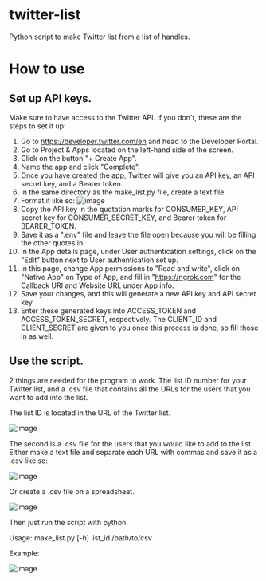 # twitter-list
Python script to make Twitter list from a list of handles.

# How to use

## Set up API keys.
Make sure to have access to the Twitter API. If you don't, these are the steps to set it up:
1. Go to https://developer.twitter.com/en and head to the Developer Portal.
2. Go to Project & Apps located on the left-hand side of the screen.
3. Click on the button "+ Create App".
4. Name the app and click "Complete".
5. Once you have created the app, Twitter will give you an API key, an API secret key, and a Bearer token.
6. In the same directory as the make_list.py file, create a text file.
7. Format it like so:
![image](https://user-images.githubusercontent.com/109972744/190273683-9c2d86a5-4544-422c-9517-13de9dfd02de.png)
8. Copy the API key in the quotation marks for CONSUMER_KEY, API secret key for CONSUMER_SECRET_KEY, and Bearer token for BEARER_TOKEN.
9. Save it as a ".env" file and leave the file open because you will be filling the other quotes in.
10. In the App details page, under User authentication settings, click on the "Edit" button next to User authentication set up.
11. In this page, change App permissions to "Read and write", click on "Native App" on Type of App, and fill in "https://ngrok.com" for the Callback URI and Website URL under App info.
12. Save your changes, and this will generate a new API key and API secret key.
13. Enter these generated keys into ACCESS_TOKEN and ACCESS_TOKEN_SECRET, respectively. The CLIENT_ID and CLIENT_SECRET are given to you once this process is done, so fill those in as well.

## Use the script.
2 things are needed for the program to work. The list ID number for your Twitter list, and a .csv file that contains all the URLs for the users that you want to add into the list.

The list ID is located in the URL of the Twitter list.

![image](https://user-images.githubusercontent.com/109972744/190275425-2e12322a-19fc-4fc5-8512-7b0d34a58ac5.png)

The second is a .csv file for the users that you would like to add to the list. Either make a text file and separate each URL with commas and save it as a .csv like so:

![image](https://user-images.githubusercontent.com/109972744/190275770-c95152db-5b9f-48fb-8866-f31a6e035ee5.png)

Or create a .csv file on a spreadsheet.

![image](https://user-images.githubusercontent.com/109972744/190276255-a6c8e4d5-2614-47bf-bf68-beaabfb81e9e.png)

Then just run the script with python.

Usage: make_list.py [-h] list_id /path/to/csv

Example:

![image](https://user-images.githubusercontent.com/109972744/190276636-fb32c108-ebe3-42d8-834f-75556b47c9b0.png)



